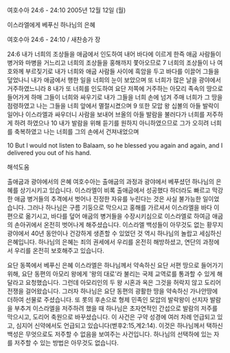 여호수아 24:6 - 24:10 
2005년 12월 12일 (월)

이스라엘에게 베푸신 하나님의 은혜



여호수아 24:6 - 24:10 / 새찬송가  장


24:6 내가 너희의 조상들을 애굽에서 인도하여 내어 바다에 이르게 한즉 애굽 사람들이 병거와 마병을 거느리고 너희의 조상들을 홍해까지 쫓아오므로 7 너희의 조상들이 나 여호와께 부르짖기로 내가 너희와 애굽 사람들 사이에 흑암을 두고 바다를 이끌어 그들을 덮었나니 내가 애굽에서 행한 일을 너희의 눈이 보았으며 또 너희가 많은 날을 광야에서 거주하였느니라 8 내가 또 너희를 인도하여 요단 저쪽에 거주하는 아모리 족속의 땅으로 들어가게 하매 그들이 너희와 싸우기로 내가 그들을 너희 손에 넘겨 주매 너희가 그 땅을 점령하였고 나는 그들을 너희 앞에서 멸절시켰으며 9 또한 모압 왕 십볼의 아들 발락이 일어나 이스라엘과 싸우더니 사람을 보내어 브올의 아들 발람을 불러다가 너희를 저주하게 하려 하였으나 10 내가 발람을 위해 듣기를 원하지 아니하였으므로 그가 오히려 너희를 축복하였고 나는 너희를 그의 손에서 건져내었으며 

10 But I would not listen to Balaam, so he blessed you again and again, and I delivered you out of his hand.

해석도움





출애굽과 광야에서의 은혜 
여호수아는 출애굽의 과정과 광야에서 베푸셨던 하나님의 은혜를 상기시키고 있습니다. 이스라엘이 비록 출애굽에서 성공했다 하더라도 빠르고 막강한 애굽 병거들의 추격에서 벗어나 진정한 자유를 누린다는 것은 사실 불가능한 일이었습니다. 그러나 하나님은 구름 기둥으로 막으시고 홍해를 가르셔서 이스라엘을 바다 이편으로 옮기시고, 바다를 덮어 애굽의 병거들을 수장시키심으로 이스라엘로 하여금 애굽의 손아귀에서 온전히 벗어나게 해주셨습니다. 이스라엘 백성들이 아무것도 없는 황무지 광야에서 40년 동안이나 건강하게 생존할 수 있었던 것 역시 하나님의 놀랍고 세심하신 은혜입니다. 하나님의 은혜는 죄의 권세에서 우리를 온전히 해방하셨고, 연단의 과정에서 우리를 온전히 보호해주고 있습니다. 

요단 동쪽에서 베푸신 은혜 
이스라엘은 하나님께서 약속하신 요단 서편 땅으로 들어가기 위해, 요단 동편의 아모리 왕에게 '왕의 대로'라 불리는 국제 교역로를 통과할 수 있게 해달라고 요청했습니다. 그런데 아모리인의 두 왕 시혼과 옥은 그것을 허락지 않고 도리어 전쟁을 걸어왔습니다. 그러자 하나님은 요단 동편의 광활한 땅을 약속하신 가나안땅에 더하여 선물로 주셨습니다. 또 롯의 후손으로 형제 민족인 모압의 발락왕이 선지자 발람을 부추겨 이스라엘을 저주하려 했을 때 하나님은 초자연적인 간섭으로 발람의 저주를 막으시고, 도리어 축원으로 바꾸셨습니다. 이 사건은 구약 성경에 여러 차례 언급되고 있고, 심지어 신약에서도 언급되고 있습니다(벧후2:15,계2:14). 이것은 하나님께서 택하신 백성은 무엇으로도 저주할 수 없음을 보여주는 사건입니다. 하나님의 선택하에 있는 자를 저주할 수 있는 방법은 아무것도 없습니다.